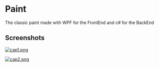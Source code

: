 # Paint

The classic paint made with WPF for the FrontEnd and c# for the BackEnd

## Screenshots

[![cap1.png](https://i.postimg.cc/SsjBzTZJ/cap1.png)](https://postimg.cc/hzWykrRB)

[![cap2.png](https://i.postimg.cc/CKvy5Ts3/cap2.png)](https://postimg.cc/zLR22QM7)
